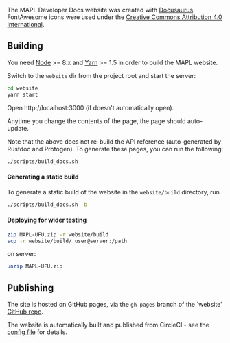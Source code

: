 The MAPL Developer Docs website was created with [Docusaurus](https://docusaurus.io/).
FontAwesome icons were used under the
[Creative Commons Attribution 4.0 International](https://fontawesome.com/license).

## Building

You need [Node](https://nodejs.org/en/) >= 8.x and
[Yarn](https://yarnpkg.com/en/) >= 1.5 in order to build the MAPL website.

Switch to the `website` dir from the project root and start the server:
```bash
cd website
yarn start
```

Open http://localhost:3000 (if doesn't automatically open).

Anytime you change the contents of the page, the page should auto-update.

Note that the above does not re-build the API reference (auto-generated by
Rustdoc and Protogen). To generate these pages, you can run the following:
```bash
./scripts/build_docs.sh
```

#### Generating a static build

To generate a static build of the website in the `website/build` directory, run
```bash
./scripts/build_docs.sh -b
```

#### Deploying for wider testing

```bash
zip MAPL-UFU.zip -r website/build
scp -r website/build/ user@server:/path
```

on server:
```bash
unzip MAPL-UFU.zip
```

## Publishing

The site is hosted on GitHub pages, via the `gh-pages` branch of the `website'
[GitHub repo](https://github.com/MAPL-UFU/PNRD-Docs).

The website is automatically built and published from CircleCI - see the
[config file](https://github.com/MAPL-UFU/website/blob/master/.circleci/config.yml)
for details.
